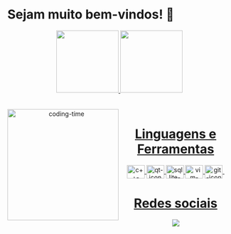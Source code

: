 # Sejam muito bem-vindos! 👋

<div align="center">
  <a href="https://github.com/evertonsouz4">
  <img height="140em" src="https://github-readme-stats.vercel.app/api?username=evertonsouz4&show_icons=true&theme=dark&include_all_commits=true&count_private=true"/>
  <img height="140em" src="https://github-readme-stats.vercel.app/api/top-langs/?username=evertonsouz4&layout=compact&langs_count=7&theme=dark"/>
</div>
<br>

<div  align="center"> 
  <div style="display: inline_block"><br>
    <img align="left" height="250" alt="coding-time" src="code.gif">
    <h1 align="center">Linguagens e Ferramentas</h1>
    <img align="center" height="30" width="40" alt="c++-icon" src="https://cdn.jsdelivr.net/gh/devicons/devicon/icons/cplusplus/cplusplus-original.svg" />
    <img align="center" height="30" width="40" alt="qt-icon" src="https://cdn.jsdelivr.net/gh/devicons/devicon/icons/qt/qt-original.svg" /> 
    <img align="center" height="30" width="40" alt="sqllite-icon"src="https://cdn.jsdelivr.net/gh/devicons/devicon/icons/sqlite/sqlite-original.svg" />
    <img align="center" height="30" width="40" alt="vim-icon"src="https://cdn.jsdelivr.net/gh/devicons/devicon/icons/vim/vim-original.svg" />
    <img align="center" height="30" width="40" alt="git-icon"src="https://cdn.jsdelivr.net/gh/devicons/devicon/icons/git/git-plain.svg" />&nbsp;
    
    
   </div>
  
   
  
  <div> 
  <h1 align="center">Redes sociais</h1>
  <a href="https://www.linkedin.com/in/everton-l%C3%BAcio-de-souza-b1a2021a5/" target="_blank"><img src="https://img.shields.io/badge/-LinkedIn-%230077B5?style=for-the-badge&logo=linkedin&logoColor=white" target="_blank"></a>
    </div
</div>
  


